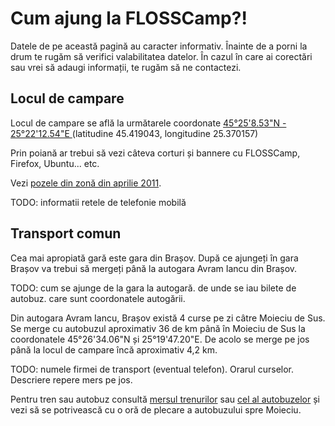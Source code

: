 Cum ajung la FLOSSCamp?!
=========================

Datele de pe această pagină au caracter informativ.
Înainte de a porni la drum te rugăm să verifici valabilitatea datelor.
În cazul în care ai corectări sau vrei să adaugi informații,
te rugăm să ne contactezi.


Locul de campare
----------------

Locul de campare se află la următarele coordonate 
[45°25'8.53"N - 25°22'12.54"E
](http://www.openstreetmap.org/?lat=45.419043&lon=25.370157&zoom=18&layers=M)
(latitudine 45.419043, longitudine 25.370157)

Prin poiană ar trebui să vezi câteva corturi și bannere cu FLOSSCamp,
Firefox, Ubuntu... etc.

Vezi [pozele din zonă din aprilie 2011](poze).

TODO: informatii retele de telefonie mobilă


Transport comun
---------------

Cea mai apropiată gară este gara din Brașov. După ce ajungeți în gara Brașov
va trebui să mergeți până la autogara Avram Iancu din Brașov.

TODO: cum se ajunge de la gara la autogară. de unde se iau bilete de autobuz.
care sunt coordonatele autogării.

Din autogara Avram Iancu, Brașov există 4 curse pe zi câtre Moieciu de Sus.
Se merge cu autobuzul aproximativ 36 de km până în Moieciu de Sus
la coordonatele 45°26'34.06"N și 25°19'47.20"E.
De acolo se merge pe jos până la locul de campare încă aproximativ 4,2 km.

TODO: numele firmei de transport (eventual telefon). Orarul curselor.
Descriere repere mers pe jos.

Pentru tren sau autobuz consultă
<a href="http://www.infofer.ro">mersul trenurilor</a> sau 
<a href="http://autogari.ro">cel al autobuzelor</a> 
și vezi să se potrivească cu o oră de plecare a autobuzului spre Moieciu.
